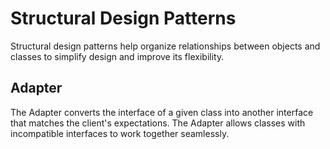 # Structural Design Patterns

Structural design patterns help organize relationships between objects and classes to simplify design and improve its flexibility.

## Adapter
The Adapter converts the interface of a given class into another interface that matches the client's expectations. The Adapter allows classes with incompatible interfaces to work together seamlessly.